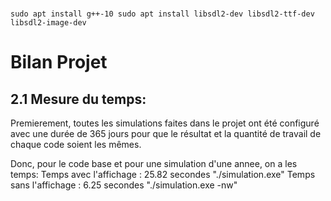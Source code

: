 # 

    sudo apt install g++-10 sudo apt install libsdl2-dev libsdl2-ttf-dev libsdl2-image-dev
# Bilan Projet

## 2.1 Mesure du temps:

Premierement, toutes les simulations faites dans le projet ont été configuré avec une durée de 365 jours pour que le résultat et la quantité de travail de chaque code soient les mêmes.

Donc, pour le code base et pour une simulation d'une annee, on a les temps:
Temps avec l'affichage : 25.82 secondes "./simulation.exe"
Temps sans l'affichage : 6.25 secondes "./simulation.exe -nw"